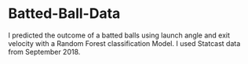 # Batted-Ball-Data
I predicted the outcome of a batted balls using launch angle and exit velocity with a Random Forest classification Model. I used Statcast data from September 2018. 

